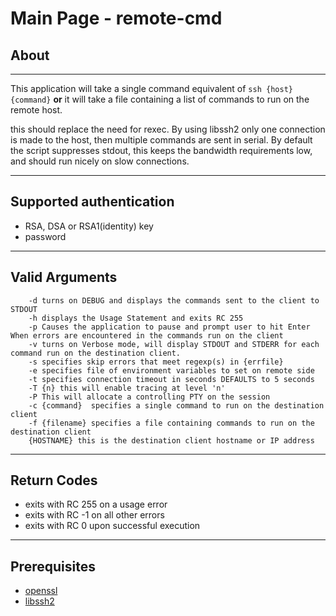 # Main Page - remote-cmd #

## About ##

---

This application will take a single command equivalent of `ssh {host} {command}`
**or** it will take a file containing a list of commands to run on the remote host.

this should replace the need for rexec.
By using libssh2 only one connection is made to the host, then multiple commands are sent in serial.
By default the script suppresses stdout, this keeps the bandwidth requirements low, and should run nicely on slow connections.

---


## Supported authentication ##
  * RSA, DSA or RSA1(identity) key
  * password


---

## Valid Arguments ##
```
    -d turns on DEBUG and displays the commands sent to the client to STDOUT
    -h displays the Usage Statement and exits RC 255
    -p Causes the application to pause and prompt user to hit Enter When errors are encountered in the commands run on the client
    -v turns on Verbose mode, will display STDOUT and STDERR for each command run on the destination client.
    -s specifies skip errors that meet regexp(s) in {errfile}
    -e specifies file of environment variables to set on remote side
    -t specifies connection timeout in seconds DEFAULTS to 5 seconds
    -T {n} this will enable tracing at level 'n'
    -P This will allocate a controlling PTY on the session
    -c {command}  specifies a single command to run on the destination client
    -f {filename} specifies a file containing commands to run on the destination client
    {HOSTNAME} this is the destination client hostname or IP address
```


---

## Return Codes ##
  * exits with RC 255 on a usage error
  * exits with RC -1 on all other errors
  * exits with RC 0 upon successful execution


---

## Prerequisites ##
  * [openssl](http://www.openssl.org/)
  * [libssh2](http://www.libssh2.org/)